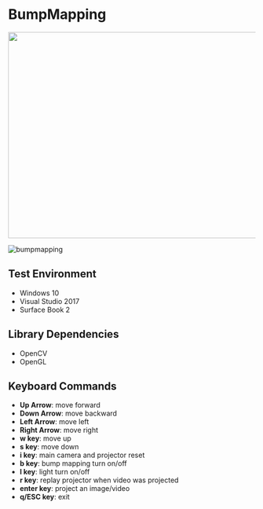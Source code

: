 # BumpMapping
  
  <p align="center">
  <img width="600" height="420" src="https://user-images.githubusercontent.com/17864157/64487376-af43b480-d274-11e9-80b4-5b7eaeba5d9c.gif">
  </p>

  ![bumpmapping](https://user-images.githubusercontent.com/17864157/64487175-fc725700-d271-11e9-8753-e04786247208.png)

  
## Test Environment
  * Windows 10
  * Visual Studio 2017
  * Surface Book 2
  
## Library Dependencies
  * OpenCV
  * OpenGL

## Keyboard Commands
  * **Up Arrow**: move forward
  * **Down Arrow**: move backward
  * **Left Arrow**: move left
  * **Right Arrow**: move right
  * **w key**: move up
  * **s key**: move down
  * **i key**: main camera and projector reset
  * **b key**: bump mapping turn on/off
  * **l key**: light turn on/off
  * **r key**: replay projector when video was projected
  * **enter key**: project an image/video
  * **q/ESC key**: exit
